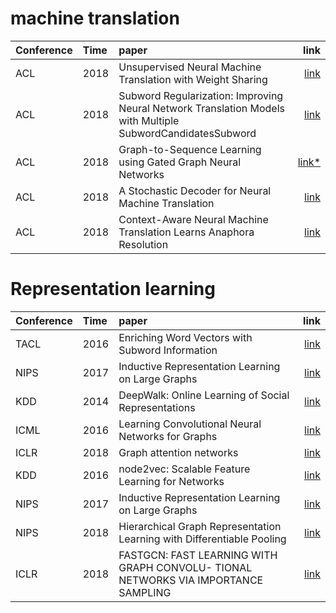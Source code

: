 # machine translation 
|Conference |Time |paper                                                                                          |      link|
|:----------|:----|:----------------------------------------------------------------------------------------------|---------:|
|ACL        |2018 |Unsupervised Neural Machine Translation with Weight Sharing                                    | [link][1]|
|ACL        |2018 |Subword Regularization: Improving Neural Network Translation Models with Multiple SubwordCandidatesSubword |[link][2]|   
|ACL        |2018 |Graph-to-Sequence Learning using Gated Graph Neural Networks                                   |[link*][3]|
|ACL        |2018 | A Stochastic Decoder for Neural Machine Translation             |[link][4]|
|ACL        |2018 |Context-Aware Neural Machine Translation Learns Anaphora Resolution            |[link][5]|


# Representation learning
|Conference |Time |paper                                                                                          |      link|
|:----------|:----|:----------------------------------------------------------------------------------------------|---------:|
|TACL       |2016 |Enriching Word Vectors with Subword Information         |[link][6]|
|NIPS       |2017 |Inductive Representation Learning on Large Graphs         |[link][7]|
|KDD       |2014 |DeepWalk: Online Learning of Social Representations         |[link][8]|
|ICML      |2016 |Learning Convolutional Neural Networks for Graphs    |[link][9]|
|ICLR      |2018 |Graph attention networks    |[link][10]|
|KDD      |2016 |node2vec: Scalable Feature Learning for Networks    |[link][11]|
|NIPS      |2017 |Inductive Representation Learning on Large Graphs   |[link][12]|
|NIPS      |2018 |Hierarchical Graph Representation Learning with Differentiable Pooling  |[link][13]|
|ICLR      |2018 |FASTGCN: FAST LEARNING WITH GRAPH CONVOLU- TIONAL NETWORKS VIA IMPORTANCE SAMPLING  |[link][14]|








[1]:https://aclweb.org/anthology/papers/P/P18/P18-1005/
[2]:https://aclweb.org/anthology/papers/P/P18/P18-1007/
[3]:https://www.aclweb.org/anthology/P18-1026/
[4]:https://www.aclweb.org/anthology/P18-1115
[5]:https://www.aclweb.org/anthology/P18-1117
[6]:https://arxiv.org/pdf/1607.04606.pdf
[7]:http://papers.nips.cc/paper/6703-inductive-representation-learning-on-large-graphs.pdf
[8]:https://arxiv.org/pdf/1403.6652.pdf
[9]:https://arxiv.org/pdf/1605.05273.pdf
[10]:https://arxiv.org/pdf/1710.10903.pdf
[11]:https://cs.stanford.edu/people/jure/pubs/node2vec-kdd16.pdf
[12]:https://arxiv.org/pdf/1706.02216.pdf
[13]:https://arxiv.org/pdf/1806.08804.pdf
[14]:https://arxiv.org/pdf/1801.10247.pdf






